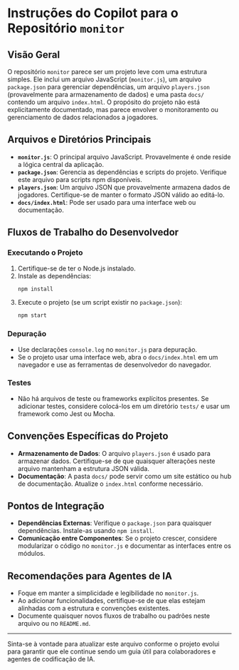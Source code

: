 # Instruções do Copilot para o Repositório `monitor`

## Visão Geral

O repositório `monitor` parece ser um projeto leve com uma estrutura simples. Ele inclui um arquivo JavaScript (`monitor.js`), um arquivo `package.json` para gerenciar dependências, um arquivo `players.json` (provavelmente para armazenamento de dados) e uma pasta `docs/` contendo um arquivo `index.html`. O propósito do projeto não está explicitamente documentado, mas parece envolver o monitoramento ou gerenciamento de dados relacionados a jogadores.

## Arquivos e Diretórios Principais

- **`monitor.js`**: O principal arquivo JavaScript. Provavelmente é onde reside a lógica central da aplicação.
- **`package.json`**: Gerencia as dependências e scripts do projeto. Verifique este arquivo para scripts npm disponíveis.
- **`players.json`**: Um arquivo JSON que provavelmente armazena dados de jogadores. Certifique-se de manter o formato JSON válido ao editá-lo.
- **`docs/index.html`**: Pode ser usado para uma interface web ou documentação.

## Fluxos de Trabalho do Desenvolvedor

### Executando o Projeto

1. Certifique-se de ter o Node.js instalado.
2. Instale as dependências:
   ```bash
   npm install
   ```
3. Execute o projeto (se um script existir no `package.json`):
   ```bash
   npm start
   ```

### Depuração

- Use declarações `console.log` no `monitor.js` para depuração.
- Se o projeto usar uma interface web, abra o `docs/index.html` em um navegador e use as ferramentas de desenvolvedor do navegador.

### Testes

- Não há arquivos de teste ou frameworks explícitos presentes. Se adicionar testes, considere colocá-los em um diretório `tests/` e usar um framework como Jest ou Mocha.

## Convenções Específicas do Projeto

- **Armazenamento de Dados**: O arquivo `players.json` é usado para armazenar dados. Certifique-se de que quaisquer alterações neste arquivo mantenham a estrutura JSON válida.
- **Documentação**: A pasta `docs/` pode servir como um site estático ou hub de documentação. Atualize o `index.html` conforme necessário.

## Pontos de Integração

- **Dependências Externas**: Verifique o `package.json` para quaisquer dependências. Instale-as usando `npm install`.
- **Comunicação entre Componentes**: Se o projeto crescer, considere modularizar o código no `monitor.js` e documentar as interfaces entre os módulos.

## Recomendações para Agentes de IA

- Foque em manter a simplicidade e legibilidade no `monitor.js`.
- Ao adicionar funcionalidades, certifique-se de que elas estejam alinhadas com a estrutura e convenções existentes.
- Documente quaisquer novos fluxos de trabalho ou padrões neste arquivo ou no `README.md`.

---

Sinta-se à vontade para atualizar este arquivo conforme o projeto evolui para garantir que ele continue sendo um guia útil para colaboradores e agentes de codificação de IA.
